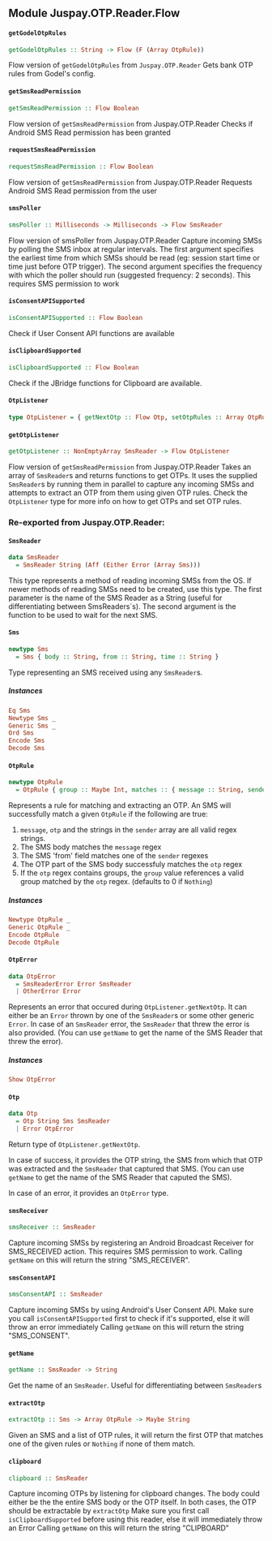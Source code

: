 ## Module Juspay.OTP.Reader.Flow

#### `getGodelOtpRules`

``` purescript
getGodelOtpRules :: String -> Flow (F (Array OtpRule))
```

Flow version of `getGodelOtpRules` from `Juspay.OTP.Reader`
Gets bank OTP rules from Godel's config.

#### `getSmsReadPermission`

``` purescript
getSmsReadPermission :: Flow Boolean
```

Flow version of `getSmsReadPermission` from Juspay.OTP.Reader
Checks if Android SMS Read permission has been granted

#### `requestSmsReadPermission`

``` purescript
requestSmsReadPermission :: Flow Boolean
```

Flow version of `getSmsReadPermission` from Juspay.OTP.Reader
Requests Android SMS Read permission from the user

#### `smsPoller`

``` purescript
smsPoller :: Milliseconds -> Milliseconds -> Flow SmsReader
```

Flow version of smsPoller from Juspay.OTP.Reader
Capture incoming SMSs by polling the SMS inbox at regular intervals. The
first argument specifies the earliest time from which SMSs should be read
(eg: session start time or time just before OTP trigger). The second
argument specifies the frequency with which the poller should run (suggested
frequency: 2 seconds). This requires SMS permission to work

#### `isConsentAPISupported`

``` purescript
isConsentAPISupported :: Flow Boolean
```

Check if User Consent API functions are available

#### `isClipboardSupported`

``` purescript
isClipboardSupported :: Flow Boolean
```

Check if the JBridge functions for Clipboard are available.

#### `OtpListener`

``` purescript
type OtpListener = { getNextOtp :: Flow Otp, setOtpRules :: Array OtpRule -> Flow Unit }
```

#### `getOtpListener`

``` purescript
getOtpListener :: NonEmptyArray SmsReader -> Flow OtpListener
```

Flow version of `getSmsReadPermission` from Juspay.OTP.Reader
Takes an array of `SmsReader`s and returns functions to get OTPs. It uses the
supplied `SmsReader`s  by running them in parallel to capture any incoming
SMSs and attempts to extract an OTP from them using given OTP rules. Check
the `OtpListener` type for more info on how to get OTPs and set OTP rules.


### Re-exported from Juspay.OTP.Reader:

#### `SmsReader`

``` purescript
data SmsReader
  = SmsReader String (Aff (Either Error (Array Sms)))
```

This type represents a method of reading incoming SMSs from the OS. If newer
methods of reading SMSs need to be created, use this type.
The first parameter is the name of the SMS Reader as a String (useful for
differentiating between SmsReaders`s). The second argument is the function
to be used to wait for the next SMS.

#### `Sms`

``` purescript
newtype Sms
  = Sms { body :: String, from :: String, time :: String }
```

Type representing an SMS received using any `SmsReader`s.

##### Instances
``` purescript
Eq Sms
Newtype Sms _
Generic Sms _
Ord Sms
Encode Sms
Decode Sms
```

#### `OtpRule`

``` purescript
newtype OtpRule
  = OtpRule { group :: Maybe Int, matches :: { message :: String, sender :: Array String }, otp :: String }
```

Represents a rule for matching and extracting an OTP. An SMS will
successfully match a given `OtpRule` if the following are true:
 1. `message`, `otp` and the strings in the `sender` array are all
   valid regex strings.
 2. The SMS body matches the `message` regex
 3. The SMS 'from' field matches one of the `sender` regexes
 4. The OTP part of the SMS body successfuly matches the `otp` regex
 5. If the `otp` regex contains groups, the `group` value references
   a valid group matched by the `otp` regex. (defaults to 0 if `Nothing`)

##### Instances
``` purescript
Newtype OtpRule _
Generic OtpRule _
Encode OtpRule
Decode OtpRule
```

#### `OtpError`

``` purescript
data OtpError
  = SmsReaderError Error SmsReader
  | OtherError Error
```

Represents an error that occured during `OtpListener.getNextOtp`. It can
either be an `Error` thrown by one of the `SmsReader`s or some other generic
`Error`. In case of an `SmsReader` error, the `SmsReader` that threw the
error is also provided. (You can use `getName` to get the name of the SMS
Reader that threw the error).

##### Instances
``` purescript
Show OtpError
```

#### `Otp`

``` purescript
data Otp
  = Otp String Sms SmsReader
  | Error OtpError
```

Return type of `OtpListener.getNextOtp`.

In case of success, it provides the OTP string, the SMS from which that OTP
was extracted and the `SmsReader` that captured that SMS. (You can use
`getName` to get the name of the SMS Reader that caputed the SMS).

In case of an error, it provides an `OtpError` type.

#### `smsReceiver`

``` purescript
smsReceiver :: SmsReader
```

Capture incoming SMSs by registering an Android Broadcast Receiver for
SMS_RECEIVED action. This requires SMS permission to work.
Calling `getName` on this will return the string "SMS_RECEIVER".

#### `smsConsentAPI`

``` purescript
smsConsentAPI :: SmsReader
```

Capture incoming SMSs by using Android's User Consent API.
Make sure you call `isConsentAPISupported` first to check if it's supported,
else it will throw an error immediately
Calling `getName` on this will return the string "SMS_CONSENT".

#### `getName`

``` purescript
getName :: SmsReader -> String
```

Get the name of an `SmsReader`. Useful for differentiating between `SmsReader`s

#### `extractOtp`

``` purescript
extractOtp :: Sms -> Array OtpRule -> Maybe String
```

Given an SMS and a list of OTP rules, it will return the first OTP
that matches one of the given rules or `Nothing` if none of them match.

#### `clipboard`

``` purescript
clipboard :: SmsReader
```

Capture incoming OTPs by listening for clipboard changes. The body could
either be the the entire SMS body or the OTP itself. In both cases, the OTP
should be extractable by `extractOtp`
Make sure you first call `isClipboardSupported` before using this reader,
else it will immediately throw an Error
Calling `getName` on this will return the string "CLIPBOARD"

